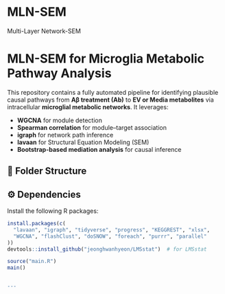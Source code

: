 # MLN-SEM
Multi-Layer Network-SEM


# MLN-SEM for Microglia Metabolic Pathway Analysis

This repository contains a fully automated pipeline for identifying plausible causal pathways from **Aβ treatment (Ab)** to **EV or Media metabolites** via intracellular **microglial metabolic networks**. It leverages:

- **WGCNA** for module detection
- **Spearman correlation** for module–target association
- **igraph** for network path inference
- **lavaan** for Structural Equation Modeling (SEM)
- **Bootstrap-based mediation analysis** for causal inference

## 📂 Folder Structure



## ⚙️ Dependencies

Install the following R packages:

```r
install.packages(c(
  "lavaan", "igraph", "tidyverse", "progress", "KEGGREST", "xlsx",
  "WGCNA", "flashClust", "doSNOW", "foreach", "purrr", "parallel"
))
devtools::install_github("jeonghwanhyeon/LMSstat")  # for LMSstat

source("main.R")
main()


---
